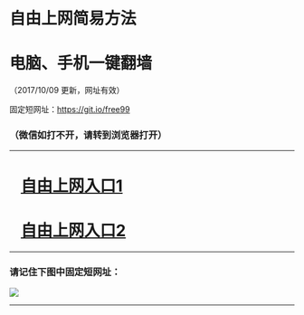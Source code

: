 ﻿# 自由上网简易方法

# 电脑、手机一键翻墙

（2017/10/09 更新，网址有效）

固定短网址：https://git.io/free99

### （微信如打不开，请转到浏览器打开）


***





# &nbsp;&nbsp; <a href="http://ft3025422602.fwq-tz-1001.info/fwqtz01.html?t=10090011311 " target="_blank">自由上网入口1</a>
# &nbsp;&nbsp; <a href="http://ft2158628789.fwq-tz-1002.info/fwqtz02.html?t=10090019366 " target="_blank">自由上网入口2</a>
***

### 请记住下图中固定短网址：

<img src="https://s3-us-west-2.amazonaws.com/fwq-1001/yjfq-20170905okok.png" /> 


***

